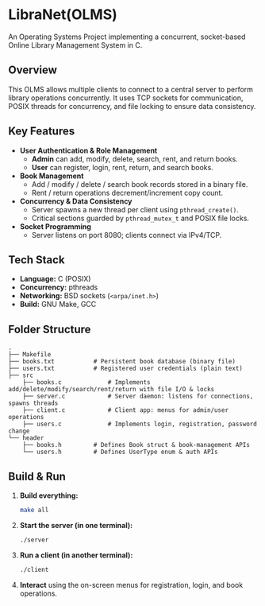 # LibraNet(OLMS)

An Operating Systems Project implementing a concurrent, socket-based Online Library Management System in C.

## Overview

This OLMS allows multiple clients to connect to a central server to perform library operations concurrently. It uses TCP sockets for communication, POSIX threads for concurrency, and file locking to ensure data consistency.

## Key Features

- **User Authentication & Role Management**
  - **Admin** can add, modify, delete, search, rent, and return books.
  - **User** can register, login, rent, return, and search books.
- **Book Management**
  - Add / modify / delete / search book records stored in a binary file.
  - Rent / return operations decrement/increment copy count.
- **Concurrency & Data Consistency**
  - Server spawns a new thread per client using `pthread_create()`.
  - Critical sections guarded by `pthread_mutex_t` and POSIX file locks.
- **Socket Programming**
  - Server listens on port 8080; clients connect via IPv4/TCP.

## Tech Stack

- **Language:** C (POSIX)
- **Concurrency:** pthreads
- **Networking:** BSD sockets (`<arpa/inet.h>`)
- **Build:** GNU Make, GCC

## Folder Structure

```
.
├── Makefile
├── books.txt           # Persistent book database (binary file)
├── users.txt           # Registered user credentials (plain text)
├── src
    ├── books.c             # Implements add/delete/modify/search/rent/return with file I/O & locks
    ├── server.c            # Server daemon: listens for connections, spawns threads
    ├── client.c            # Client app: menus for admin/user operations
    ├── users.c             # Implements login, registration, password change
└── header
    ├── books.h         # Defines Book struct & book-management APIs
    └── users.h         # Defines UserType enum & auth APIs
```

## Build & Run

1. **Build everything:**
   ```sh
   make all
   ```
2. **Start the server (in one terminal):**
   ```sh
   ./server
   ```
3. **Run a client (in another terminal):**
   ```sh
   ./client
   ```
4. **Interact** using the on-screen menus for registration, login, and book operations.
